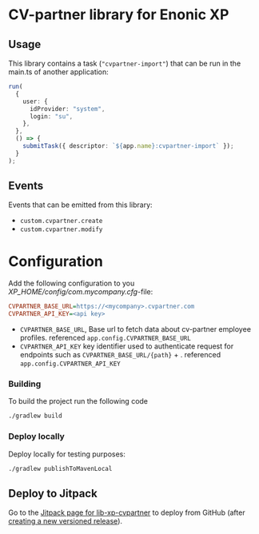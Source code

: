 # CV-partner library for Enonic XP

## Usage

This library contains a task (`"cvpartner-import"`) that can be run in the main.ts of another application:
```typescript
run(
  {
    user: {
      idProvider: "system",
      login: "su",
    },
  },
  () => {
    submitTask({ descriptor: `${app.name}:cvpartner-import` });
  }
);
```

## Events

Events that can be emitted from this library:

- `custom.cvpartner.create`
- `custom.cvpartner.modify`

# Configuration

Add the following configuration to you *XP_HOME/config/com.mycompany.cfg*-file:

```ini
CVPARTNER_BASE_URL=https://<mycompany>.cvpartner.com
CVPARTNER_API_KEY=<api key>
```

- `CVPARTNER_BASE_URL`, Base url to fetch data about cv-partner employee profiles. referenced `app.config.CVPARTNER_BASE_URL`
- `CVPARTNER_API_KEY` key identifier used to authenticate request for endpoints such as `CVPARTNER_BASE_URL/{path}` + . referenced `app.config.CVPARTNER_API_KEY`

### Building

To build the project run the following code

```bash
./gradlew build
```

### Deploy locally

Deploy locally for testing purposes:

```bash
./gradlew publishToMavenLocal
```
## Deploy to Jitpack

Go to the [Jitpack page for lib-xp-cvpartner](https://jitpack.io/#no.item/lib-xp-cvpartner) to deploy from GitHub (after
[creating a new versioned release](https://github.com/ItemConsulting/lib-xp-cvpartner/releases/new)).

